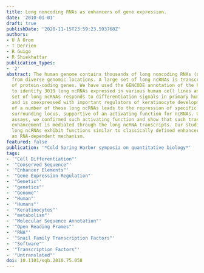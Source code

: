 ```yaml
---
title: Long noncoding RNAs as enhancers of gene expression.
date: '2010-01-01'
draft: true
publishDate: '2020-11-15T23:59:23.593768Z'
authors:
- U A Orom
- T Derrien
- R Guigo
- R Shiekhattar
publication_types:
- '2'
abstract: The human genome contains thousands of long noncoding RNAs (ncRNAs) transcribed
  from diverse genomic locations. A large set of long ncRNAs is transcribed independent
  of protein-coding genes. We have used the GENCODE annotation of the human genome
  to identify 3019 long ncRNAs expressed in various human cell lines and tissue. This
  set of long ncRNAs responds to differentiation signals in primary human keratinocytes
  and is coexpressed with important regulators of keratinocyte development. Depletion
  of a number of these long ncRNAs leads to the repression of specific genes in their
  surrounding locus, supportive of an activating function for ncRNAs. Using reporter
  assays, we confirmed such activating function and show that such transcriptional
  enhancement is mediated through the long ncRNA transcripts. Our studies show that
  long ncRNAs exhibit functions similar to classically defined enhancers, through
  an RNA-dependent mechanism.
featured: false
publication: '*Cold Spring Harbor symposia on quantitative biology*'
tags:
- '"Cell Differentiation"'
- '"Conserved Sequence"'
- '"Enhancer Elements"'
- '"Gene Expression Regulation"'
- '"Genetic"'
- '"genetics"'
- '"Genome"'
- '"Human"'
- '"Humans"'
- '"Keratinocytes"'
- '"metabolism"'
- '"Molecular Sequence Annotation"'
- '"Open Reading Frames"'
- '"RNA"'
- '"Snail Family Transcription Factors"'
- '"Software"'
- '"Transcription Factors"'
- '"Untranslated"'
doi: 10.1101/sqb.2010.75.058
---
```


